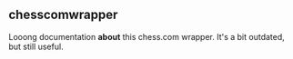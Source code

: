 ## chesscomwrapper 
Looong documentation **about** this chess.com wrapper. It's a bit outdated, but still useful.